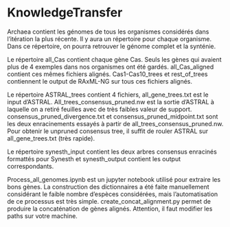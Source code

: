 # KnowledgeTransfer

Archaea contient les génomes de tous les organismes considérés dans l’itération la plus récente. Il y aura un répertoire pour chaque organisme. Dans ce répertoire, on pourra retrouver le génome complet et la synténie.

Le répertoire all_Cas contient chaque gène Cas. Seuls les gènes qui avaient plus de 4 exemples dans nos organismes ont été gardés. all_Cas_aligned contient ces mêmes fichiers alignés. Cas1-Cas10_trees et rest_of_trees contiennent le output de RAxML-NG sur tous ces fichiers alignés. 

Le répertoire ASTRAL_trees contient 4 fichiers, all_gene_trees.txt est le input d’ASTRAL. All_trees_consensus_pruned.nw est la sortie d’ASTRAL à laquelle on a retiré feuilles avec de très faibles valeur de support. consensus_pruned_divergence.txt et consensus_pruned_midpoint.txt sont les deux enracinements essayés à partir de all_trees_consensus_pruned.nw. Pour obtenir le unpruned consensus tree, il suffit de rouler ASTRAL sur all_gene_trees.txt (très rapide). 

Le répertoire synesth_input contient les deux arbres consensus enracinés formattés pour Synesth et synesth_output contient les output correspondants.

Process_all_genomes.ipynb est un jupyter notebook utilisé pour extraire les bons gènes. La construction des dictionnaires a été faite manuellement considérant le faible nombre d’espèces considérées, mais l’automatisation de ce processus est très simple. 
create_concat_alignment.py permet de produire la concaténation de gènes alignés. Attention, il faut modifier les paths sur votre machine. 

